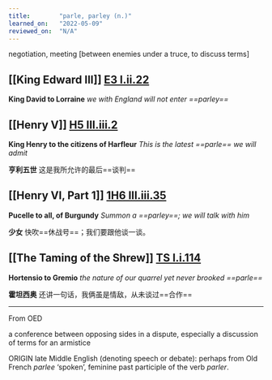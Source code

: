 ```yaml
---
title:        "parle, parley (n.)"
learned_on:   "2022-05-09"
reviewed_on:  "N/A"
---
```


negotiation, meeting \[between enemies under a truce, to discuss terms\]

## [[King Edward III]] [E3 I.ii.22](https://www.shakespeareswords.com/Public/Play.aspx?Act=1&Scene=2&WorkId=14#162683)

**King David to Lorraine** *we with England will not enter ==parley==*

## [[Henry V]] [H5 III.iii.2](https://www.shakespeareswords.com/Public/Play.aspx?Act=3&Scene=3&WorkId=38#254811)

**King Henry to the citizens of Harfleur** *This is the latest ==parle== we will admit*

**亨利五世** 这是我所允许的最后==谈判==

## [[Henry VI, Part 1]] [1H6 III.iii.35](https://www.shakespeareswords.com/Public/Play.aspx?Act=3&Scene=3&WorkId=25#202896)

**Pucelle to all, of Burgundy** *Summon a ==parley==; we will talk with him*

**少女** 快吹==休战号==；我们要跟他谈一谈。

## [[The Taming of the Shrew]] [TS I.i.114](https://www.shakespeareswords.com/Public/Play.aspx?Act=1&Scene=1&WorkId=24#197616)

**Hortensio to Gremio** *the nature of our quarrel yet never brooked ==parle==*

**霍坦西奥** 还讲一句话，我俩虽是情敌，从未谈过==合作==

-----

From OED

a conference between opposing sides in a dispute, especially a discussion of terms for an armistice

ORIGIN late Middle English (denoting speech or debate): perhaps from Old French *parlee* ‘spoken’, feminine past participle of the verb *parler*.
